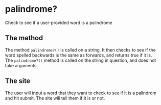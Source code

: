 # palindrome?

Check to see if a user-provided word is a palindrome

## The method

The method `palindrome?()` is called on a string. It then checks to see if the word spelled backwards is the same as forwards, and returns true if it is. The `palindrome?()` method is called on the string in question, and does not take arguments.

## The site

The user will input a word that they want to check to see if it is a palindrom and hit submit. The site will tell them if it is or not.